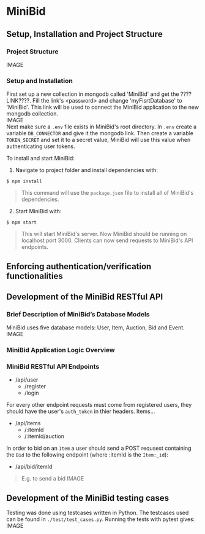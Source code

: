 # MiniBid
## Setup, Installation and Project Structure
### Project Structure
IMAGE
  

### Setup and Installation
First set up a new collection in mongodb called 'MiniBid' and get the ????LINK????. Fill the link's \<password> and change 'myFisrtDatabase' to 'MiniBid'. This link will be used to connect the MiniBid application to the new mongodb collection.  
  IMAGE  
  Next make sure a ```.env``` file exists in MiniBid's root directory. In ```.env``` create a variable ```DB_CONNECTOR``` and give it the mongodb link. Then create a variable ```TOKEN_SECRET``` and set it to a secret value, MiniBid will use this value when authenticating user tokens.
  
  To install and start MiniBid:
  
1. Navigate to project folder and install dependencies with: 
```
$ npm install
```
> This command will use the ```package.json``` file to install all of MiniBid's dependencies.
2. Start MiniBid with:
  ```
  $ npm start
  ```
  > This will start MiniBid's server.
  Now MiniBid should be running on localhost port 3000. Clients can now send requests to MiniBid's API endpoints. 
## Enforcing authentication/verification functionalities
## Development of the MiniBid RESTful API
### Brief Description of MiniBid’s Database Models
MiniBid uses five database models: User, Item, Auction, Bid and Event.
  IMAGE
  
### MiniBid Application Logic Overview
### MiniBid RESTful API Endpoints
- /api/user
  - /register
  - /login 

For every other endpoint requests must come from registered users, they should have the user's ```auth_token``` in thier headers.
Items...
- /api/items
  - /:itemId
  - /:itemId/auction 

In order to bid on an ```Item``` a user should send a POST requsest containing the ```Bid``` to the following endpoint (where :itemId is the ```Item:_id```):
- /api/bid/itemId
> E.g. to send a bid
  IMAGE
## Development of the MiniBid testing cases
Testing was done using testcases written in Python. The testcases used can be found in ```./test/test_cases.py```.
  Running the tests with pytest gives: 
  IMAGE
